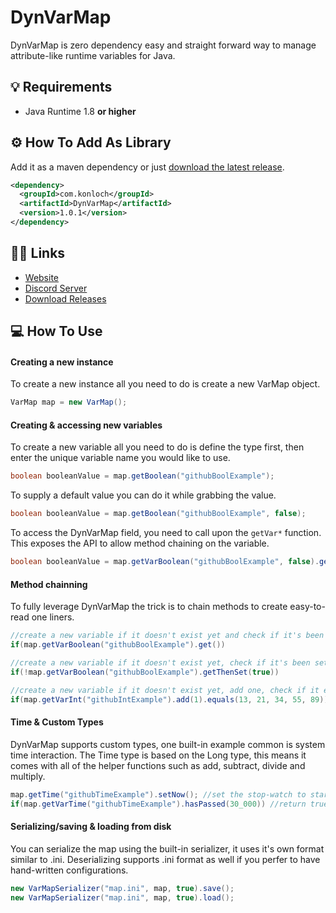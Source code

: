 # DynVarMap
DynVarMap is zero dependency easy and straight forward way to manage attribute-like runtime variables for Java.

## 💡 Requirements
+ Java Runtime 1.8 **or higher**

## ⚙️ How To Add As Library
Add it as a maven dependency or just [download the latest release](https://github.com/Konloch/DynVarMap/releases).
```xml
<dependency>
  <groupId>com.konloch</groupId>
  <artifactId>DynVarMap</artifactId>
  <version>1.0.1</version>
</dependency>
```

## 👨‍💻 Links
* [Website](https://konloch.com/DynVarMap/)
* [Discord Server](https://discord.gg/aexsYpfMEf)
* [Download Releases](https://konloch.com/DynVarMap/releases)

## 💻 How To Use
#### Creating a new instance
To create a new instance all you need to do is create a new VarMap object.
```java
VarMap map = new VarMap();
```

#### Creating & accessing new variables
To create a new variable all you need to do is define the type first, then enter the unique variable name you would like to use.
```java
boolean booleanValue = map.getBoolean("githubBoolExample");
```
To supply a default value you can do it while grabbing the value.
```java
boolean booleanValue = map.getBoolean("githubBoolExample", false);
```
To access the DynVarMap field, you need to call upon the `getVar*` function. This exposes the API to allow method chaining on the variable.
```java
boolean booleanValue = map.getVarBoolean("githubBoolExample", false).get();
```

#### Method chainning
To fully leverage DynVarMap the trick is to chain methods to create easy-to-read one liners.
```java
//create a new variable if it doesn't exist yet and check if it's been set to true, if it has execute the code below
if(map.getVarBoolean("githubBoolExample").get())
```
```java
//create a new variable if it doesn't exist yet, check if it's been set as true, if it hasn't execute the code below, either way set it to being set as true
if(!map.getVarBoolean("githubBoolExample").getThenSet(true))
```
```java
//create a new variable if it doesn't exist yet, add one, check if it equals any of the numbers, if it does execute the code below
if(map.getVarInt("githubIntExample").add(1).equals(13, 21, 34, 55, 89))
```

#### Time & Custom Types
DynVarMap supports custom types, one built-in example common is system time interaction. The Time type is based on the Long type, this means it comes with all of the helper functions such as add, subtract, divide and multiply.
```java
map.getTime("githubTimeExample").setNow(); //set the stop-watch to start counting now
if(map.getVarTime("githubTimeExample").hasPassed(30_000)) //return true if 30 seconds have passed
```

#### Serializing/saving & loading from disk
You can serialize the map using the built-in serializer, it uses it's own format similar to .ini.
Deserializing supports .ini format as well if you perfer to have hand-written configurations.
```java
new VarMapSerializer("map.ini", map, true).save();
new VarMapSerializer("map.ini", map, true).load();
```
